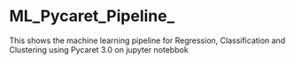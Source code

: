 # ML_Pycaret_Pipeline_
This shows the machine learning pipeline for Regression, Classification and Clustering using Pycaret 3.0 on jupyter notebbok
